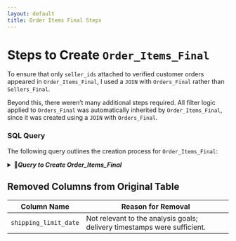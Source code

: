 ```yaml
---
layout: default
title: Order Items Final Steps
---
```


# Steps to Create `Order_Items_Final`

To ensure that only `seller_ids` attached to verified customer orders appeared in `Order_Items_Final`, I used a `JOIN` with `Orders_Final` rather than `Sellers_Final`. 

Beyond this, there weren’t many additional steps required. All filter logic applied to `Orders_Final` was automatically inherited by `Order_Items_Final`, since it was created using a `JOIN` with `Orders_Final`.

### SQL Query
The following query outlines the creation process for `Order_Items_Final`:

<details>
<summary>📂<b><i>Query to Create Order_Items_Final</i></b></summary>
  
<pre><code class="language-sql">
/*
  This query creates the Order_Items_Final table with the following considerations:
  
  1. There was no need to include additional filter logic for either missing or discrepant `order_ids`:
     - Missing `order_ids` were inherently excluded, as they were already absent from the Order_Items table.
     - Discrepant `order_ids` were also excluded automatically, since this table is created by joining on `order_id` 
       from Orders_Final, which has already filtered out discrepant orders.
  
  2. Initially, I considered joining this table with the Sellers_Final table. However, doing so 
     would have introduced `order_ids` linked to sellers, regardless of whether the orders were made 
     by customers from valid city-state combinations. 

     By joining on `order_id` instead, I ensured that only orders made by filtered customers were included. 
     While this approach may still include `seller_ids` from unverified city-state combinations, this is 
     acceptable as the analysis does not focus on seller locations.
*/

CREATE OR REPLACE TABLE `iconic-fountain-435918-q3.Target_Ecommerce_Sales_2016_2018.Order_Items_Final` AS 
SELECT 
    order_items.order_id,
    order_items.order_item_id,
    order_items.product_id,
    order_items.seller_id,
    order_items.price,
    order_items.freight_value
FROM 
    `iconic-fountain-435918-q3.Target_Ecommerce_Sales_2016_2018.Order Items` AS order_items
JOIN 
    `iconic-fountain-435918-q3.Target_Ecommerce_Sales_2016_2018.Orders_Final` AS orders
ON 
    order_items.order_id = orders.order_id
</code></pre>
  
</details>



## Removed Columns from Original Table

| Column Name           | Reason for Removal                      |
------------------------|-----------------------------------------|
| `shipping_limit_date` | 	Not relevant to the analysis goals; delivery timestamps were sufficient. |

